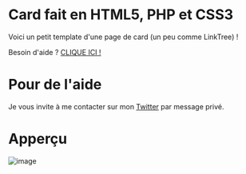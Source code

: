 # Card fait en HTML5, PHP et CSS3
Voici un petit template d'une page de card (un peu comme LinkTree) !

Besoin d'aide ? <a href="https://github.com/Cut0x/card-page-web#pour-de-laide">CLIQUE ICI !</a>

# Pour de l'aide
Je vous invite à me contacter sur mon <a href="https://twitter.com/Cut0x_" target="_blank">Twitter</a> par message privé.

# Apperçu
![image](https://user-images.githubusercontent.com/71967731/234621798-6f3f8f61-9a3c-46a8-894f-ac3cede07d3a.png)
